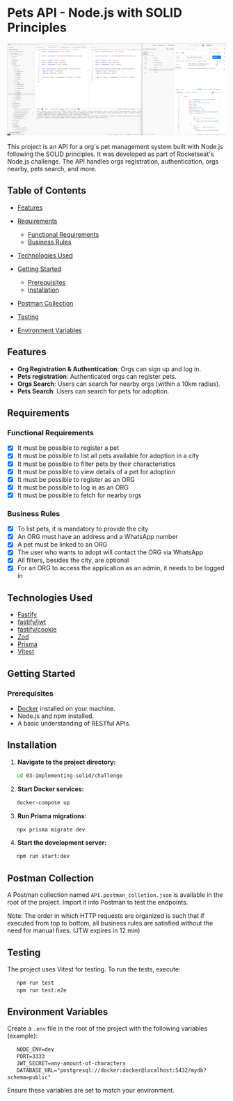 # Pets API - Node.js with SOLID Principles

![API Screenshot](screenshots/image.png)

This project is an API for a org's pet management system built with Node.js following the SOLID principles. It was developed as part of Rocketseat's Node.js challenge. The API handles orgs registration, authentication, orgs nearby, pets search, and more.

## Table of Contents

-  [Features](#features)
-  [Requirements](#requirements)

   -  [Functional Requirements](#functional-requirements)
   -  [Business Rules](#business-rules)

-  [Technologies Used](#technologies-used)
-  [Getting Started](#getting-started)

   -  [Prerequisites](#prerequisites)
   -  [Installation](#installation)

-  [Postman Collection](#postman-collection)
-  [Testing](#testing)
-  [Environment Variables](#environment-variables)

## Features

-  **Org Registration & Authentication**: Orgs can sign up and log in.
-  **Pets registration**: Authenticated orgs can register pets.
-  **Orgs Search**: Users can search for nearby orgs (within a 10km radius).
-  **Pets Search**: Users can search for pets for adoption.

## Requirements

### Functional Requirements

- [x] It must be possible to register a pet
- [x] It must be possible to list all pets available for adoption in a city
- [x] It must be possible to filter pets by their characteristics
- [x] It must be possible to view details of a pet for adoption
- [x] It must be possible to register as an ORG
- [x] It must be possible to log in as an ORG
- [x] It must be possible to fetch for nearby orgs

### Business Rules

- [x] To list pets, it is mandatory to provide the city
- [x] An ORG must have an address and a WhatsApp number
- [x] A pet must be linked to an ORG
- [x] The user who wants to adopt will contact the ORG via WhatsApp
- [x] All filters, besides the city, are optional
- [x] For an ORG to access the application as an admin, it needs to be logged in

## Technologies Used

-  [Fastify](https://www.fastify.io/)
-  [fastify/jwt](https://github.com/fastify/fastify-jwt)
-  [fastify/cookie](https://github.com/fastify/fastify-cookie)
-  [Zod](https://zod.dev/)
-  [Prisma](https://www.prisma.io/)
-  [Vitest](https://vitest.dev/)

## Getting Started

### Prerequisites

-  [Docker](https://www.docker.com/) installed on your machine.
-  Node.js and npm installed.
-  A basic understanding of RESTful APIs.

## Installation

1. **Navigate to the project directory:**

```bash
   cd 03-implementing-solid/challenge
```

2. **Start Docker services:**

```bash
   docker-compose up
```

3. **Run Prisma migrations:**

```bash
   npx prisma migrate dev
```

4. **Start the development server:**

```bash
   npm run start:dev
```

## Postman Collection

A Postman collection named `API.postman_colletion.json` is available in the root of the project. Import it into Postman to test the endpoints.

Note: The order in which HTTP requests are organized is such that if executed from top to bottom, all business rules are satisfied without the need for manual fixes. (JTW expires in 12 min)

## Testing

The project uses Vitest for testing. To run the tests, execute:

```bash
   npm run test
   npm run test:e2e
```

## Environment Variables

Create a `.env` file in the root of the project with the following variables (example):

```env
   NODE_ENV=dev
   PORT=3333
   JWT_SECRET=any-amount-of-characters
   DATABASE_URL="postgresql://docker:docker@localhost:5432/mydb?schema=public"
```

Ensure these variables are set to match your environment.